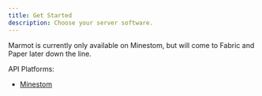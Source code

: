 ```yaml
---
title: Get Started
description: Choose your server software.
---
```


Marmot is currently only available on Minestom, but will come to Fabric and Paper later down the line.

API Platforms:
- [Minestom](../minestom/get_started)